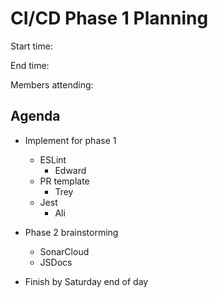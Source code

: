 # CI/CD Phase 1 Planning

Start time:

End time:

Members attending:


## Agenda

- Implement for phase 1
  - ESLint
    - Edward
  - PR template
    - Trey
  - Jest
    - Ali
- Phase 2 brainstorming
  - SonarCloud
  - JSDocs

- Finish by Saturday end of day
